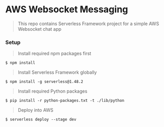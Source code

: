# AWS Websocket Messaging

> This repo contains Serverless Framework project for a simple AWS Websocket chat app

### Setup

> Install required npm packages first

```shell
$ npm install
```

> Install Serverless Framework globally

```shell
$ npm install -g serverless@1.48.2
```

> Install required Python packages

```shell
$ pip install -r python-packages.txt -t ./lib/python
```

> Deploy into AWS

```shell
$ serverless deploy --stage dev
```